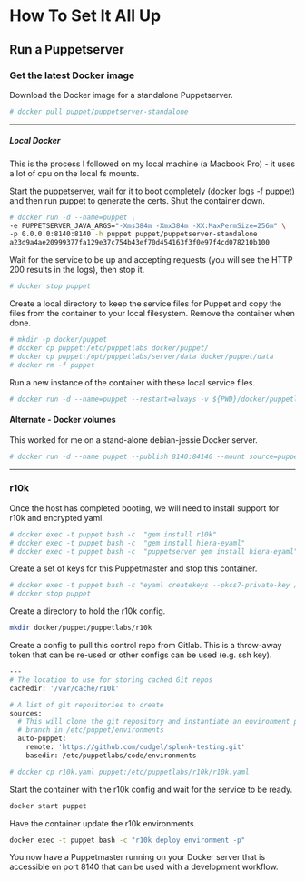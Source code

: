 
# How To Set It All Up

## Run a Puppetserver

### Get the latest Docker image

Download the Docker image for a standalone Puppetserver.

```bash
# docker pull puppet/puppetserver-standalone
```

---

##### Local Docker

This is the process I followed on my local machine (a Macbook Pro) - it uses a lot of cpu on the local fs mounts.

Start the puppetserver, wait for it to boot completely (docker logs -f puppet) and then run puppet to generate the certs. Shut the container down.

```bash
# docker run -d --name=puppet \
-e PUPPETSERVER_JAVA_ARGS="-Xms384m -Xmx384m -XX:MaxPermSize=256m" \
-p 0.0.0.0:8140:8140 -h puppet puppet/puppetserver-standalone
a23d9a4ae20999377fa129e37c754b43ef70d454163f3f0e97f4cd078210b100
```

Wait for the service to be up and accepting requests (you will see the HTTP 200 results in the logs), then stop it.

```bash
# docker stop puppet
```

Create a local directory to keep the service files for Puppet and copy the files from the container to your local filesystem. Remove the container when done.

```bash
# mkdir -p docker/puppet
# docker cp puppet:/etc/puppetlabs docker/puppet/
# docker cp puppet:/opt/puppetlabs/server/data docker/puppet/data
# docker rm -f puppet
```

Run a new instance of the container with these local service files.

```bash
# docker run -d --name=puppet --restart=always -v ${PWD}/docker/puppetlabs:/etc/puppetlabs -v ${PWD}/docker/data:/opt/puppetlabs/server/data -e PUPPETSERVER_JAVA_ARGS="-Xms384m -Xmx384m" -h puppet puppet/puppetserver-standalone
```

#### Alternate - Docker volumes

This worked for me on a stand-alone debian-jessie Docker server.

```bash
# docker run -d --name puppet --publish 8140:84140 --mount source=puppet,target=/etc/puppetlabs  --mount source=puppet-data,target=/opt/puppetlabs/server/data -e PUPPETSERVER_JAVA_ARGS="-Xms384m -Xmx384m -XX:MaxPermSize=256m" -h puppet puppet/puppetserver-standalone
```

---

### r10k

Once the host has completed booting, we will need to install support for r10k and encrypted yaml.

```bash
# docker exec -t puppet bash -c  "gem install r10k"
# docker exec -t puppet bash -c  "gem install hiera-eyaml"
# docker exec -t puppet bash -c  "puppetserver gem install hiera-eyaml"
```

Create a set of keys for this Puppetmaster and stop this container.

```bash
# docker exec -t puppet bash -c "eyaml createkeys --pkcs7-private-key /etc/puppetlabs/puppet/eyaml/private_key.pkcs7.pem --pkcs7-public-key=/etc/puppetlabs/puppet/eyaml/public_key.pkcs7.pem"
# docker stop puppet
```

Create a directory to hold the r10k config.

```bash
mkdir docker/puppet/puppetlabs/r10k
```

Create a config to pull this control repo from Gitlab. This is a throw-away token that can be re-used or other configs can be used (e.g. ssh key).

```bash
---
# The location to use for storing cached Git repos
cachedir: '/var/cache/r10k'

# A list of git repositories to create
sources:
  # This will clone the git repository and instantiate an environment per
  # branch in /etc/puppet/environments
  auto-puppet:
    remote: 'https://github.com/cudgel/splunk-testing.git'
    basedir: /etc/puppetlabs/code/environments
```

```bash
# docker cp r10k.yaml puppet:/etc/puppetlabs/r10k/r10k.yaml
```

Start the container with the r10k config and wait for the service to be ready.

```bash
docker start puppet
```

Have the container update the r10k environments.

```bash
docker exec -t puppet bash -c "r10k deploy environment -p"
```

You now have a Puppetmaster running on your Docker server that is accessible on port 8140 that can be used with a development workflow.
